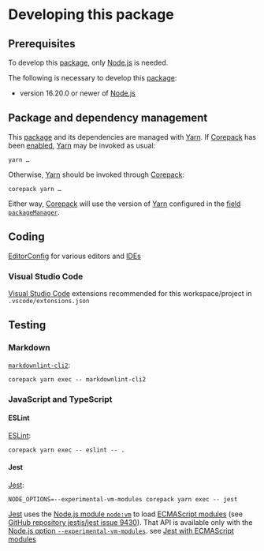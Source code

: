 # Developing this package

## Prerequisites

To develop this [package][Node.js packages], only [Node.js] is needed.

The following is necessary to develop this [package][Node.js packages]:

- version 16.20.0 or newer of [Node.js][]

## Package and dependency management

This [package][Node.js packages] and its dependencies are managed with [Yarn][].
If [Corepack][Node.js Corepack] has been [enabled][Node.js Corepack enablement], [Yarn][] may be invoked as usual:

```Shell
yarn …
```

Otherwise, [Yarn][] should be invoked through [Corepack][Node.js Corepack]:

```Shell
corepack yarn …
```

Either way, [Corepack][Node.js Corepack] will use the version of [Yarn][] configured in the [field `packageManager`][Node.js packages field packageManager].

## Coding

[EditorConfig][] for various editors and [IDEs][integrated development environments]

### Visual Studio Code

[Visual Studio Code][] extensions recommended for this workspace/project in `.vscode/extensions.json`

## Testing

### Markdown

[`markdownlint-cli2`][markdownlint-cli2]:

```Shell
corepack yarn exec -- markdownlint-cli2
```

### JavaScript and TypeScript

#### ESLint

[ESLint][]:

```Shell
corepack yarn exec -- eslint -- .
```

#### Jest

[Jest][]:

```Shell
NODE_OPTIONS=--experimental-vm-modules corepack yarn exec -- jest
```

[Jest][] uses the [Node.js module `node:vm`][Node.js module vm] to load [ECMAScript modules][] (see [GitHub repository jestjs/jest issue 9430][]).
That API is available only with the [Node.js option `--experimental-vm-modules`][Node.js option --experimental-vm-modules].
see [Jest with ECMAScript modules][Jest ECMAScript modules]


[ECMAScript modules]: https://tc39.es/ecma262/#sec-modules
[EditorConfig]: https://editorconfig.org/
[ESLint]: https://eslint.org/
[GitHub repository jestjs/jest issue 9430]: https://github.com/jestjs/jest/issues/9430
[integrated development environments]: https://en.wikipedia.org/wiki/Integrated_development_environment
[Jest]: https://jestjs.io/
[Jest ECMAScript modules]: https://jestjs.io/docs/ecmascript-modules
[markdownlint-cli2]: https://github.com/DavidAnson/markdownlint-cli2#readme
[Node.js]: https://nodejs.org/
[Node.js Corepack]: https://nodejs.org/api/corepack.html
[Node.js Corepack enablement]: https://nodejs.org/api/corepack.html#enabling-the-feature
[Node.js module vm]: https://nodejs.org/api/vm.html
[Node.js option --experimental-vm-modules]: https://nodejs.org/api/cli.html#--experimental-vm-modules
[Node.js packages]: https://nodejs.org/api/packages.html
[Node.js packages field packageManager]: https://nodejs.org/api/packages.html#packagemanager
[Visual Studio Code]: https://code.visualstudio.com/
[Yarn]: https://yarnpkg.com/
